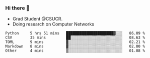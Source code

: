### Hi there 👋
- Grad Student @CSUCR. 
- Doing research on Computer Networks
<!--START_SECTION:waka-->

```text
Python     5 hrs 51 mins   █████████████████████▓░░░   86.09 %
CSV        35 mins         ██░░░░░░░░░░░░░░░░░░░░░░░   08.63 %
TOML       9 mins          ▓░░░░░░░░░░░░░░░░░░░░░░░░   02.21 %
Markdown   8 mins          ▓░░░░░░░░░░░░░░░░░░░░░░░░   02.00 %
Other      4 mins          ▒░░░░░░░░░░░░░░░░░░░░░░░░   01.08 %
```

<!--END_SECTION:waka-->
<!--
**jluo117/jluo117** is a ✨ _special_ ✨ repository because its `README.md` (this file) appears on your GitHub profile.

Here are some ideas to get you started:

- 🔭 I’m currently working on ...
- 🌱 I’m currently learning ...
- 👯 I’m looking to collaborate on ...
- 🤔 I’m looking for help with ...
- 💬 Ask me about ...
- 📫 How to reach me: ...
- 😄 Pronouns: ...
- ⚡ Fun fact: ...
-->
